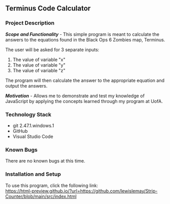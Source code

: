 ## __Terminus Code Calculator__
### __Project Description__
__*Scope and Functionality*__ - This simple program is meant to calculate the answers to the equations found in the Black Ops 6 Zombies map, Terminus.

The user will be asked for 3 separate inputs:
1. The value of variable "x"
2. The value of variable "y"
3. The value of variable "z"

The program will then calculate the answer to the appropriate equation and output the answers.

__*Motivation*__ - Allows me to demonstrate and test my knowledge of JavaScript by applying the concepts learned through my program at UofA.

### __Technology Stack__
- git 2.47.1.windows.1
- GitHub
- Visual Studio Code

### __Known Bugs__
There are no known bugs at this time.

### __Installation and Setup__

To use this program, click the following link:\
https://html-preview.github.io/?url=https://github.com/lewislemay/Strip-Counter/blob/main/src/index.html